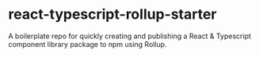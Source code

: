 # react-typescript-rollup-starter
A boilerplate repo for quickly creating and publishing a React &amp; Typescript component library package to npm using Rollup.

